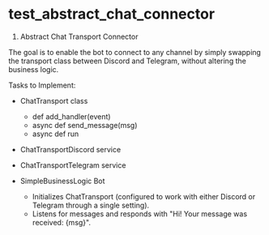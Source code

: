 # test_abstract_chat_connector

1) Abstract Chat Transport Connector

The goal is to enable the bot to connect to any channel by simply swapping the transport class between Discord and Telegram, without altering the business logic.

Tasks to Implement:
- ChatTransport class
  - def add_handler(event)
  - async def send_message(msg)
  - async def run

- ChatTransportDiscord service
- ChatTransportTelegram service

- SimpleBusinessLogic Bot
  - Initializes ChatTransport (configured to work with either Discord or Telegram through a single setting).
  - Listens for messages and responds with "Hi! Your message was received: {msg}".


